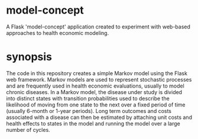 # model-concept
A Flask 'model-concept' application created to experiment with web-based approaches to health economic modeling. 
# synopsis
The code in this repository creates a simple Markov model using the Flask web framework. Markov models are used to represent stochastic processes and are frequently used in health economic evaluations, usually to model chronic diseases. In a Markov model, the disease under study is divided into distinct states with transition probabilities used to describe the likelihood of moving from one state to the next over a fixed period of time (usually 6-month or 1-year periods). Long term outcomes and costs associated with a disease can then be estimated by attaching unit costs and health effects to states in the model and running the model over a large number of cycles. 
